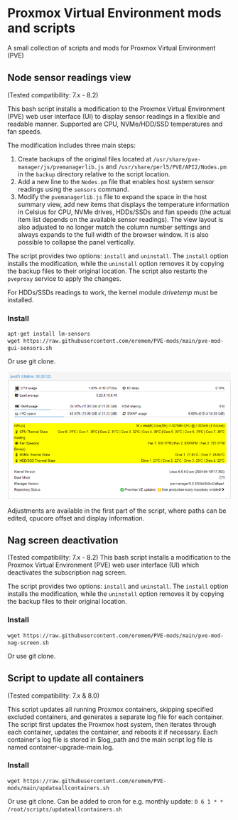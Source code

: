 # Proxmox Virtual Environment mods and scripts
A small collection of scripts and mods for Proxmox Virtual Environment (PVE)

## Node sensor readings view
(Tested compatibility: 7.x - 8.2)

This bash script installs a modification to the Proxmox Virtual Environment (PVE) web user interface (UI) to display sensor readings in a flexible and readable manner. Supported are CPU, NVMe/HDD/SSD temperatures and fan speeds.

The modification includes three main steps:

1. Create backups of the original files located at `/usr/share/pve-manager/js/pvemanagerlib.js` and `/usr/share/perl5/PVE/API2/Nodes.pm` in the `backup` directory relative to the script location.
2. Add a new line to the `Nodes.pm` file that enables host system sensor readings using the `sensors` command.
3. Modify the `pvemanagerlib.js` file to expand the space in the host summary view, add new items that displays the temperature information in Celsius for CPU, NVMe drives, HDDs/SSDs and fan speeds (the actual item list depends on the available sensor readings). The view layout is also adjusted to no longer match the column number settings and always expands to the full width of the browser window. It is also possible to collapse the panel vertically.

The script provides two options: `install` and `uninstall`. The `install` option installs the modification, while the `uninstall` option removes it by copying the backup files to their original location. The script also restarts the `pveproxy` service to apply the changes.

For HDDs/SSDs readings to work, the kernel module *drivetemp* must be installed.

### Install
```
apt-get install lm-sensors
wget https://raw.githubusercontent.com/eremem/PVE-mods/main/pve-mod-gui-sensors.sh
```
Or use git clone.

![Promxox sensors mod](https://github.com/eremem/PVE-mods/blob/main/pve-mod-sensors.png?raw=true)

Adjustments are available in the first part of the script, where paths can be edited, cpucore offset and display information.

## Nag screen deactivation
(Tested compatibility: 7.x - 8.2)
This bash script installs a modification to the Proxmox Virtual Environment (PVE) web user interface (UI) which deactivates the subscription nag screen.

The script provides two options: `install` and `uninstall`. The `install` option installs the modification, while the `uninstall` option removes it by copying the backup files to their original location.

### Install
```
wget https://raw.githubusercontent.com/eremem/PVE-mods/main/pve-mod-nag-screen.sh
```
Or use git clone.

## Script to update all containers
(Tested compatibility: 7.x & 8.0)

This script updates all running Proxmox containers, skipping specified excluded containers, and generates a separate log file for each container.
The script first updates the Proxmox host system, then iterates through each container, updates the container, and reboots it if necessary.
Each container's log file is stored in $log_path and the main script log file is named container-upgrade-main.log.

### Install
```
wget https://raw.githubusercontent.com/eremem/PVE-mods/main/updateallcontainers.sh
```
Or use git clone.
Can be added to cron for e.g. monthly update: ```0 6 1 * * /root/scripts/updateallcontainers.sh```
